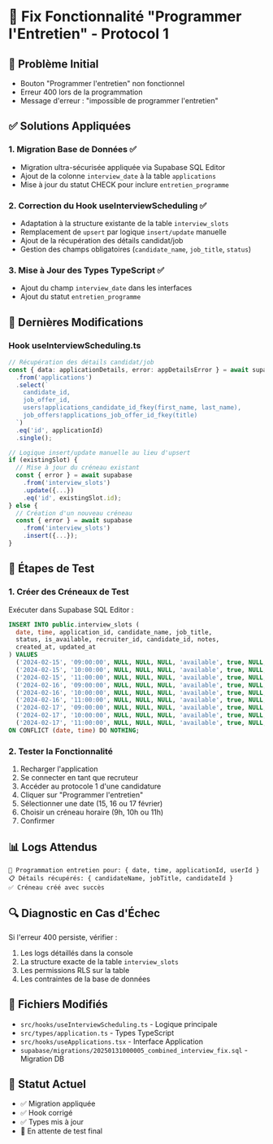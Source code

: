 # 🔧 Fix Fonctionnalité "Programmer l'Entretien" - Protocol 1

## 🚨 **Problème Initial**
- Bouton "Programmer l'entretien" non fonctionnel
- Erreur 400 lors de la programmation
- Message d'erreur : "impossible de programmer l'entretien"

## ✅ **Solutions Appliquées**

### 1. **Migration Base de Données** ✅
- Migration ultra-sécurisée appliquée via Supabase SQL Editor
- Ajout de la colonne `interview_date` à la table `applications`
- Mise à jour du statut CHECK pour inclure `entretien_programme`

### 2. **Correction du Hook useInterviewScheduling** ✅
- Adaptation à la structure existante de la table `interview_slots`
- Remplacement de `upsert` par logique `insert/update` manuelle
- Ajout de la récupération des détails candidat/job
- Gestion des champs obligatoires (`candidate_name`, `job_title`, `status`)

### 3. **Mise à Jour des Types TypeScript** ✅
- Ajout du champ `interview_date` dans les interfaces
- Ajout du statut `entretien_programme`

## 🔧 **Dernières Modifications**

### Hook useInterviewScheduling.ts
```typescript
// Récupération des détails candidat/job
const { data: applicationDetails, error: appDetailsError } = await supabase
  .from('applications')
  .select(`
    candidate_id,
    job_offer_id,
    users!applications_candidate_id_fkey(first_name, last_name),
    job_offers!applications_job_offer_id_fkey(title)
  `)
  .eq('id', applicationId)
  .single();

// Logique insert/update manuelle au lieu d'upsert
if (existingSlot) {
  // Mise à jour du créneau existant
  const { error } = await supabase
    .from('interview_slots')
    .update({...})
    .eq('id', existingSlot.id);
} else {
  // Création d'un nouveau créneau
  const { error } = await supabase
    .from('interview_slots')
    .insert({...});
}
```

## 🚀 **Étapes de Test**

### 1. Créer des Créneaux de Test
Exécuter dans Supabase SQL Editor :
```sql
INSERT INTO public.interview_slots (
  date, time, application_id, candidate_name, job_title, 
  status, is_available, recruiter_id, candidate_id, notes, 
  created_at, updated_at
) VALUES 
  ('2024-02-15', '09:00:00', NULL, NULL, NULL, 'available', true, NULL, NULL, 'Créneau disponible', NOW(), NOW()),
  ('2024-02-15', '10:00:00', NULL, NULL, NULL, 'available', true, NULL, NULL, 'Créneau disponible', NOW(), NOW()),
  ('2024-02-15', '11:00:00', NULL, NULL, NULL, 'available', true, NULL, NULL, 'Créneau disponible', NOW(), NOW()),
  ('2024-02-16', '09:00:00', NULL, NULL, NULL, 'available', true, NULL, NULL, 'Créneau disponible', NOW(), NOW()),
  ('2024-02-16', '10:00:00', NULL, NULL, NULL, 'available', true, NULL, NULL, 'Créneau disponible', NOW(), NOW()),
  ('2024-02-16', '11:00:00', NULL, NULL, NULL, 'available', true, NULL, NULL, 'Créneau disponible', NOW(), NOW()),
  ('2024-02-17', '09:00:00', NULL, NULL, NULL, 'available', true, NULL, NULL, 'Créneau disponible', NOW(), NOW()),
  ('2024-02-17', '10:00:00', NULL, NULL, NULL, 'available', true, NULL, NULL, 'Créneau disponible', NOW(), NOW()),
  ('2024-02-17', '11:00:00', NULL, NULL, NULL, 'available', true, NULL, NULL, 'Créneau disponible', NOW(), NOW())
ON CONFLICT (date, time) DO NOTHING;
```

### 2. Tester la Fonctionnalité
1. Recharger l'application
2. Se connecter en tant que recruteur
3. Accéder au protocole 1 d'une candidature
4. Cliquer sur "Programmer l'entretien"
5. Sélectionner une date (15, 16 ou 17 février)
6. Choisir un créneau horaire (9h, 10h ou 11h)
7. Confirmer

## 📊 **Logs Attendus**
```
🔄 Programmation entretien pour: { date, time, applicationId, userId }
📋 Détails récupérés: { candidateName, jobTitle, candidateId }
✅ Créneau créé avec succès
```

## 🔍 **Diagnostic en Cas d'Échec**
Si l'erreur 400 persiste, vérifier :
1. Les logs détaillés dans la console
2. La structure exacte de la table `interview_slots`
3. Les permissions RLS sur la table
4. Les contraintes de la base de données

## 📝 **Fichiers Modifiés**
- `src/hooks/useInterviewScheduling.ts` - Logique principale
- `src/types/application.ts` - Types TypeScript
- `src/hooks/useApplications.tsx` - Interface Application
- `supabase/migrations/20250131000005_combined_interview_fix.sql` - Migration DB

## 🎯 **Statut Actuel**
- ✅ Migration appliquée
- ✅ Hook corrigé
- ✅ Types mis à jour
- 🔄 En attente de test final
